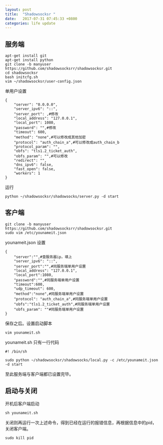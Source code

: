 ```yaml
---
layout: post
title:  "Shadowsocksr "
date:   2017-07-31 07:45:33 +0800
categories: life update
---
```



## 服务端


```
apt-get install git
apt-get install python
git clone -b manyuser  https://github.com/shadowsocksrr/shadowsocksr.git
cd shadowsocksr
bash initcfg.sh
vim ~/shadowsocksr/user-config.json
```

单用户设置

```
{
    "server": "0.0.0.0",
    "server_ipv6": "::",
    "server_port": ,#修改
    "local_address": "127.0.0.1",
    "local_port": 1080,
    "password": "",#修改
    "timeout": 600,
    "method": "none",#可以修改成其他加密
    "protocol": "auth_chain_a",#可以修改成auth_chain_b
    "protocol_param": "",
    "obfs": "tls1.2_ticket_auth",
    "obfs_param": "",#可以修改
    "redirect": "",
    "dns_ipv6": false,
    "fast_open": false,
    "workers": 1
}
```

运行

```
python ~/shadowsocksr/shadowsocks/server.py -d start
```


## 客户端


```
git clone -b manyuser  https://github.com/shadowsocksrr/shadowsocksr.git
sudo vim /etc/younameit.json
```

younameit.json 设置

```
{
    "server":"",#查服务器ip，填上
    "server_ipv6": "::",
    "server_port":"",#同服务端单用户设置
    "local_address": "127.0.0.1",
    "local_port":1080,
    "password":"",#同服务端单用户设置
    "timeout":600,
    "udp_timeout": 600,
    "method":"none",#同服务端单用户设置
    "protocol": "auth_chain_a",#同服务端单用户设置
    "obfs":"tls1.2_ticket_auth",#同服务端单用户设置
    "obfs_param": ""#同服务端单用户设置
}
```

保存之后。设置启动脚本

```
vim younameit.sh
```

younameit.sh 只有一行代码

```
#! /bin/sh

sudo python ~/shadowsocksr/shadowsocks/local.py -c /etc/younameit.json -d start
```


至此服务端与客户端都已设置完毕。

## 启动与关闭

开机后客户端启动

```
sh younameit.sh
```

关闭则再运行一次上述命令，得到已经在运行的报错信息，再根据信息中的pid，关闭客户端。

```
sudo kill pid
```



